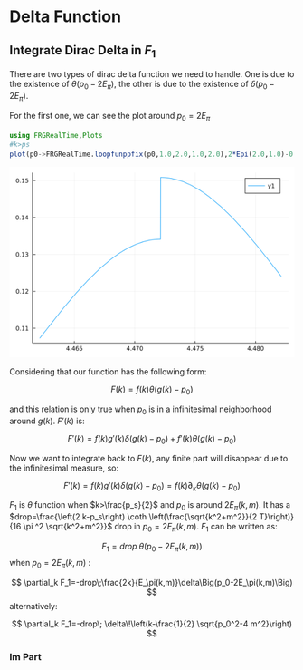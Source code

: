 # Delta Function

## Integrate Dirac Delta in $F_1$


There are two types of dirac delta function we need to handle. One is due to the existence of
$\theta\left(p_0-2E_\pi\right)$, the other is due to the existence of $\delta\left(p_0-2E_\pi\right)$.

For the first one, we can see the plot around $p_0=2E_\pi$
```julia
using FRGRealTime,Plots
#k>ps
plot(p0->FRGRealTime.loopfunppfix(p0,1.0,2.0,1.0,2.0),2*Epi(2.0,1.0)-0.01,2*Epi(2.0,1.0)+0.01)
```

![](figures/NumericalTricks_1_1.png)



Considering that our function has the following form:

```math
    F(k)=f(k)\theta\Big(g(k)-p_0\Big)
```
and this relation is only true when $p_0$ is in a infinitesimal neighborhood around $g(k)$.
$F'(k)$ is:

```math
    F'(k)=f(k) g'(k) \delta \Big(g(k)-p_0\Big)+f'(k) \theta \Big(g(k)-p_0\Big)
```

Now we want to integrate back to $F(k)$, any finite part will disappear due to the infinitesimal measure, so:

```math
    F'(k)=f(k) g'(k) \delta \Big(g(k)-p_0\Big)=f(k)\partial_k \theta\Big(g(k)-p_0\Big)
```


$F_1$ is $\theta$ function when $k>\frac{p_s}{2}$ and $p_0$
is around $2E_\pi(k,m)$. It has a $drop=\frac{\left(2 k-p_s\right) \coth \left(\frac{\sqrt{k^2+m^2}}{2 T}\right)}{16
\pi ^2 \sqrt{k^2+m^2}}$ drop in $p_0=2E_\pi(k,m)$. $F_1$ can be written as:

$$
    F_1=drop\;\theta\Big(p_0-2E_\pi(k,m)\Big)
$$
when $p_0=2E_\pi(k,m)$ :

$$
    \partial_k F_1=-drop\;\frac{2k}{E_\pi(k,m)}\delta\Big(p_0-2E_\pi(k,m)\Big)
$$
alternatively:

$$
    \partial_k F_1=-drop\; \delta\!\left(k-\frac{1}{2} \sqrt{p_0^2-4 m^2}\right)
$$

### Im Part
